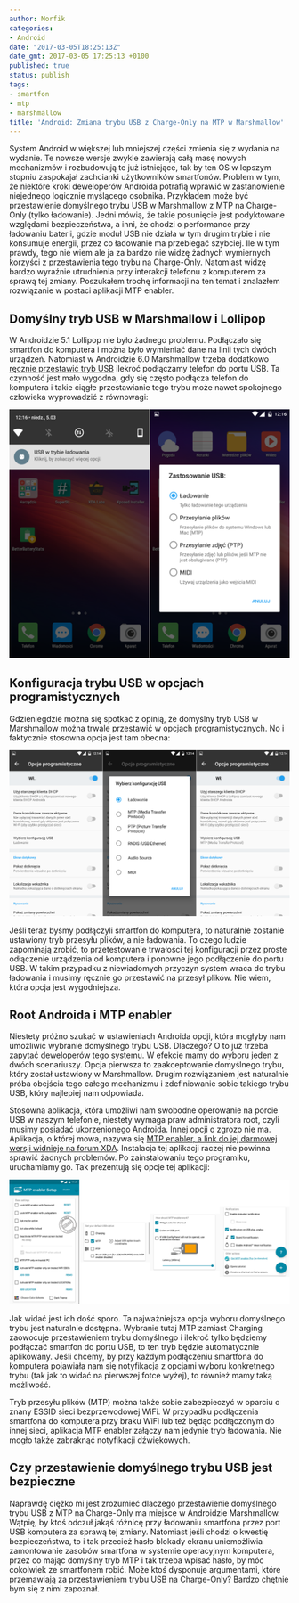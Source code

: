 ```yaml
---
author: Morfik
categories:
- Android
date: "2017-03-05T18:25:13Z"
date_gmt: 2017-03-05 17:25:13 +0100
published: true
status: publish
tags:
- smartfon
- mtp
- marshmallow
title: 'Android: Zmiana trybu USB z Charge-Only na MTP w Marshmallow'
---
```


System Android w większej lub mniejszej części zmienia się z wydania na wydanie. Te nowsze wersje
zwykle zawierają całą masę nowych mechanizmów i rozbudowują te już istniejące, tak by ten OS w
lepszym stopniu zaspokajał zachcianki użytkowników smartfonów. Problem w tym, że niektóre kroki
deweloperów Androida potrafią wprawić w zastanowienie niejednego logicznie myślącego osobnika.
Przykładem może być przestawienie domyślnego trybu USB w Marshmallow z MTP na Charge-Only (tylko
ładowanie). Jedni mówią, że takie posunięcie jest podyktowane względami bezpieczeństwa, a inni, że
chodzi o performance przy ładowaniu baterii, gdzie moduł USB nie działa w tym drugim trybie i nie
konsumuje energii, przez co ładowanie ma przebiegać szybciej. Ile w tym prawdy, tego nie wiem ale ja
za bardzo nie widzę żadnych wymiernych korzyści z przestawienia tego trybu na Charge-Only. Natomiast
widzę bardzo wyraźnie utrudnienia przy interakcji telefonu z komputerem za sprawą tej zmiany.
Poszukałem trochę informacji na ten temat i znalazłem rozwiązanie w postaci aplikacji MTP enabler.

<!--more-->
## Domyślny tryb USB w Marshmallow i Lollipop

W Androidzie 5.1 Lollipop nie było żadnego problemu. Podłączało się smartfon do komputera i można
było wymieniać dane na linii tych dwóch urządzeń. Natomiast w Androidzie 6.0 Marshmallow trzeba
dodatkowo [ręcznie przestawić tryb
USB](https://developer.android.com/about/versions/marshmallow/android-6.0-changes.html#behavior-usb)
ilekroć podłączamy telefon do portu USB. Ta czynność jest mało wygodna, gdy się często podłącza
telefon do komputera i takie ciągłe przestawianie tego trybu może nawet spokojnego człowieka
wyprowadzić z równowagi:

![](/img/2017/03/001.usb-charge-only-mtp-tryb-android-marshmallow-domyslne.png#big)

## Konfiguracja trybu USB w opcjach programistycznych

Gdzieniegdzie można się spotkać z opinią, że domyślny tryb USB w Marshmallow można trwale przestawić
w opcjach programistycznych. No i faktycznie stosowna opcja jest tam obecna:

![](/img/2017/03/002.usb-charge-only-mtp-tryb-android-marshmallow-opcje-dev.png#huge)

Jeśli teraz byśmy podłączyli smartfon do komputera, to naturalnie zostanie ustawiony tryb przesyłu
plików, a nie ładowania. To czego ludzie zapominają zrobić, to przetestowanie trwałości tej
konfiguracji przez proste odłączenie urządzenia od komputera i ponowne jego podłączenie do portu
USB. W takim przypadku z niewiadomych przyczyn system wraca do trybu ładowania i musimy ręcznie go
przestawić na przesył plików. Nie wiem, która opcja jest wygodniejsza.

## Root Androida i MTP enabler

Niestety próżno szukać w ustawieniach Androida opcji, która mogłyby nam umożliwić wybranie
domyślnego trybu USB. Dlaczego? O to już trzeba zapytać deweloperów tego systemu. W efekcie mamy do
wyboru jeden z dwóch scenariuszy. Opcja pierwsza to zaakceptowanie domyślnego trybu, który został
ustawiony w Marshmallow. Drugim rozwiązaniem jest naturalnie próba obejścia tego całego mechanizmu i
zdefiniowanie sobie takiego trybu USB, który najlepiej nam odpowiada.

Stosowna aplikacja, która umożliwi nam swobodne operowanie na porcie USB w naszym telefonie,
niestety wymaga praw administratora root, czyli musimy posiadać ukorzenionego Androida. Innej opcji
o zgrozo nie ma. Aplikacja, o której mowa, nazywa się [MTP enabler, a link do jej darmowej wersji
widnieje na forum
XDA](https://forum.xda-developers.com/android/apps-games/app-mtp-enbaler-t3263467). Instalacja tej
aplikacji raczej nie powinna sprawić żadnych problemów. Po zainstalowaniu tego programiku,
uruchamiamy go. Tak prezentują się opcje tej aplikacji:

![](/img/2017/03/003.usb-charge-only-mtp-tryb-android-marshmallow-aplikacja.png#huge)

Jak widać jest ich dość sporo. Ta najważniejsza opcja wyboru domyślnego trybu jest naturalnie
dostępna. Wybranie tutaj MTP zamiast Charging zaowocuje przestawieniem trybu domyślnego i ilekroć
tylko będziemy podłączać smartfon do portu USB, to ten tryb będzie automatycznie aplikowany. Jeśli
chcemy, by przy każdym podłączeniu smartfona do komputera pojawiała nam się notyfikacja z opcjami
wyboru konkretnego trybu (tak jak to widać na pierwszej fotce wyżej), to również mamy taką
możliwość.

Tryb przesyłu plików (MTP) można także sobie zabezpieczyć w oparciu o znany ESSID sieci
bezprzewodowej WiFi. W przypadku podłączenia smartfona do komputera przy braku WiFi lub też będąc
podłączonym do innej sieci, aplikacja MTP enabler załączy nam jedynie tryb ładowania. Nie mogło
także zabraknąć notyfikacji dźwiękowych.

## Czy przestawienie domyślnego trybu USB jest bezpieczne

Naprawdę ciężko mi jest zrozumieć dlaczego przestawienie domyślnego trybu USB z MTP na Charge-Only
ma miejsce w Androidzie Marshmallow. Wątpię, by ktoś odczuł jakąś różnicę przy ładowaniu smartfona
przez port USB komputera za sprawą tej zmiany. Natomiast jeśli chodzi o kwestię bezpieczeństwa, to i
tak przecież hasło blokady ekranu uniemożliwia zamontowanie zasobów smartfona w systemie operacyjnym
komputera, przez co mając domyślny tryb MTP i tak trzeba wpisać hasło, by móc cokolwiek ze
smartfonem robić. Może ktoś dysponuje argumentami, które przemawiają za przestawieniem trybu USB na
Charge-Only? Bardzo chętnie bym się z nimi zapoznał.
